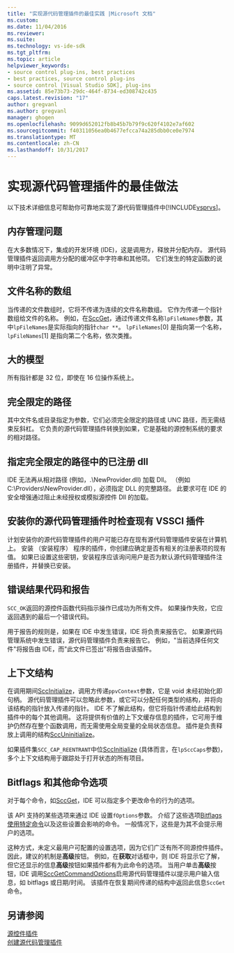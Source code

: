 ```yaml
---
title: "实现源代码管理插件的最佳实践 |Microsoft 文档"
ms.custom: 
ms.date: 11/04/2016
ms.reviewer: 
ms.suite: 
ms.technology: vs-ide-sdk
ms.tgt_pltfrm: 
ms.topic: article
helpviewer_keywords:
- source control plug-ins, best practices
- best practices, source control plug-ins
- source control [Visual Studio SDK], plug-ins
ms.assetid: 85e73b73-29dc-464f-8734-ed308742c435
caps.latest.revision: "17"
author: gregvanl
ms.author: gregvanl
manager: ghogen
ms.openlocfilehash: 9099d652012fb8b45b7b79f9c620f4102e7af602
ms.sourcegitcommit: f40311056ea0b4677efcca74a285dbb0ce0e7974
ms.translationtype: MT
ms.contentlocale: zh-CN
ms.lasthandoff: 10/31/2017
---
```

# <a name="best-practices-for-implementing-a-source-control-plug-in"></a>实现源代码管理插件的最佳做法
以下技术详细信息可帮助你可靠地实现了源代码管理插件中[!INCLUDE[vsprvs](../code-quality/includes/vsprvs_md.md)]。  
  
## <a name="memory-management-issues"></a>内存管理问题  
 在大多数情况下，集成的开发环境 (IDE)，这是调用方，释放并分配内存。 源代码管理插件返回调用方分配的缓冲区中字符串和其他项。 它们发生的特定函数的说明中注明了异常。  
  
## <a name="arrays-of-file-names"></a>文件名称的数组  
 当传递的文件数组时，它将不传递为连续的文件名称数组。 它作为传递一个指针数组给文件的名称。 例如，在[SccGet](../extensibility/sccget-function.md)，通过传递文件名称`lpFileNames`参数，其中`lpFileNames`是实际指向的指针`char **`。 `lpFileNames`[0] 是指向第一个名称， `lpFileNames`[1] 是指向第二个名称，依次类推。  
  
## <a name="large-model"></a>大的模型  
 所有指针都是 32 位，即使在 16 位操作系统上。  
  
## <a name="fully-qualified-paths"></a>完全限定的路径  
 其中文件名或目录指定为参数，它们必须完全限定的路径或 UNC 路径，而无需结束反斜杠。 它负责的源代码管理插件转换到如果，它是基础的源控制系统的要求的相对路径。  
  
## <a name="specify-a-fully-qualified-path-for-the-registered-dll"></a>指定完全限定的路径中的已注册 dll  
 IDE 无法再从相对路径 (例如，.\NewProvider.dll) 加载 Dll。 （例如 C:\Providers\NewProvider.dll），必须指定 DLL 的完整路径。 此要求可在 IDE 的安全增强通过阻止未经授权或模拟源控件 Dll 的加载。  
  
## <a name="check-for-an-existing-vssci-plug-in-when-you-install-your-source-control-plug-in"></a>安装你的源代码管理插件时检查现有 VSSCI 插件  
 计划安装你的源代码管理插件的用户可能已存在现有源代码管理插件安装在计算机上。 安装 （安装程序） 程序的插件，你创建应确定是否有相关的注册表项的现有值。 如果已设置这些密钥，安装程序应该询问用户是否为默认源代码管理插件注册插件，并替换已安装。  
  
## <a name="error-result-codes-and-reporting"></a>错误结果代码和报告  
 `SCC_OK`返回的源控件函数代码指示操作已成功为所有文件。 如果操作失败，它应返回遇到的最后一个错误代码。  
  
 用于报告的规则是，如果在 IDE 中发生错误，IDE 将负责来报告它。 如果源代码管理系统中发生错误，源代码管理插件负责来报告它。 例如，"当前选择任何文件"将报告由 IDE，而"此文件已签出"将报告由该插件。  
  
## <a name="the-context-structure"></a>上下文结构  
 在调用期间[SccInitialize](../extensibility/sccinitialize-function.md)，调用方传递`ppvContext`参数，它是 void 未经初始化即句柄。 源代码管理插件可以忽略此参数，或它可以分配任何类型的结构，并将向该结构的指针放入传递的指针。 IDE 不了解此结构，但它将指针传递给此结构到插件中的每个其他调用。 这将提供有价值的上下文缓存信息的插件，它可用于维护仍然存在整个函数调用，而无需使用全局变量的全局状态信息。 插件是负责释放上调用的结构[SccUninitialize](../extensibility/sccuninitialize-function.md)。  
  
 如果插件集`SCC_CAP_REENTRANT`中位[SccInitialize](../extensibility/sccinitialize-function.md) (具体而言，在`lpSccCaps`参数)，多个上下文结构用于跟踪处于打开状态的所有项目。  
  
## <a name="bitflags-and-other-command-options"></a>Bitflags 和其他命令选项  
 对于每个命令，如[SccGet](../extensibility/sccget-function.md)，IDE 可以指定多个更改命令的行为的选项。  
  
 该 API 支持的某些选项来通过 IDE 设置`fOptions`参数。 介绍了这些选项[Bitflags 使用特定命令](../extensibility/bitflags-used-by-specific-commands.md)以及这些设置会影响的命令。 一般情况下，这些是为其不会提示用户的选项。  
  
 这种方式，未定义最用户可配置的设置选项，因为它们广泛有所不同源控件插件。因此，建议的机制是**高级**按钮。 例如，在**获取**对话框中，则 IDE 将显示它了解，但它还显示的信息**高级**按钮如果插件都有为此命令的选项。 当用户单击**高级**按钮，IDE 调用[SccGetCommandOptions](../extensibility/sccgetcommandoptions-function.md)启用源代码管理插件以提示用户输入信息，如 bitflags 或日期/时间。 该插件在恢复期间传递的结构中返回此信息`SccGet`命令。  
  
## <a name="see-also"></a>另请参阅  
 [源控件插件](../extensibility/source-control-plug-ins.md)   
 [创建源代码管理插件](../extensibility/internals/creating-a-source-control-plug-in.md)